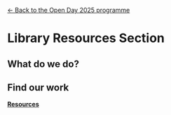 <a href="../">&larr; Back to the Open Day 2025 programme</a>

# Library Resources Section

## What do we do?


## Find our work

**[Resources](https://commonslibrary.parliament.uk/resources/)**